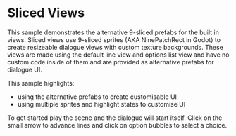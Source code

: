 # Sliced Views

This sample demonstrates the alternative 9-sliced prefabs for the built in views.
Sliced views use 9-sliced sprites (AKA NinePatchRect in Godot) to create resizeable dialogue views with custom texture backgrounds.
These views are made using the default line view and options list view and have no custom code inside of them and are provided as alternative prefabs for dialogue UI.

This sample highlights:

- using the alternative prefabs to create customisable UI
- using multiple sprites and highlight states to customise UI

To get started play the scene and the dialogue will start itself.
Click on the small arrow to advance lines and click on option bubbles to select a choice.

